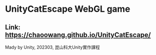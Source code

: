 # UnityCatEscape WebGL game
## Link: https://chaoowang.github.io/UnityCatEscape/
Mady by Unity, 202303, 崑山科大Unity實作課程
